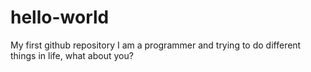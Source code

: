 # hello-world
My first github repository
I am a programmer and trying to do different things in life, what about you?
